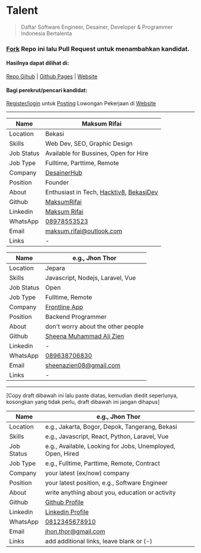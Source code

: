 # Talent
>Daftar Software Engineer, Desainer, Developer &amp; Programmer Indonesia Bertalenta

### [Fork](https://github.com/desainerhub/talent/fork) Repo ini lalu Pull Request untuk menambahkan kandidat.
#### Hasilnya dapat dilihat di:
[Repo Gihub](https://github.com/desainerhub/talent) | [Github Pages](https://desainerhub.github.io/talent) | [Website](https://desainerhub.com/talent)

#### Bagi perekrut/pencari kandidat:
[Register/login](https://desainerhub.com/dashboard-jobs) untuk [Posting](https://desainerhub.com/submit-jobs) Lowongan Pekerjaan di [Website](https://desainerhub.com/jobs)

----------

|Name|Maksum Rifai|
|-----|-----|
|Location|Bekasi|
|Skills|Web Dev, SEO, Graphic Design|
|Job Status|Available for Bussines, Open for Hire|
|Job Type|Fulltime, Parttime, Remote|
|Company|[DesainerHub](https://desainerhub.com)|
|Position|Founder|
|About|Enthusiast in Tech, [Hacktiv8](https://hacktiv8.com/verify/fwdb/maksum-rifai/), [BekasiDev](https://bekasidev.org)|
|Github|[MaksumRifai](https://github.com/maksumrifai)|
|Linkedin|[Maksum Rifai](https://linkedin.com/in/maksumrifai)|
|WhatsApp|[08978553523](https://wa.me/628978553523)|
|Email|[maksum.rifai@outlook.com](mailto:maksum.rifai@outlook.com)|
|Links| - |

|Name|e.g., Jhon Thor|
|-----|-----|
|Location| Jepara |
|Skills| Javascript, Nodejs, Laravel, Vue |
|Job Status| Open |
|Job Type|Fulltime, Remote|
|Company| [Frontline App](frontline-app.com)|
|Position| Backend Programmer |
|About| don't worry about the other people |
|Github|[Sheena Muhammad Ali Zien](https://github.com/sheenazien08)|
|Linkedin| - |
|WhatsApp|[089638706830](https://wa.me/089638706830)|
|Email|[sheenazien08@gmail.com](mailto:sheenazien08@gmail.com)|
|Links| - |

----------

[Copy draft dibawah ini lalu paste diatas, kemudian diedit seperlunya, kosongkan yang tidak perlu, draft dibawah ini jangan dihapus]

|Name|e.g., Jhon Thor|
|-----|-----|
|Location|e.g., Jakarta, Bogor, Depok, Tangerang, Bekasi|
|Skills|e.g., Javascript, React, Python, Laravel, Vue |
|Job Status|e.g., Available, Looking for Jobs, Unemployed, Open, Hired |
|Job Type|e.g., Fulltime, Parttime, Remote, Contract|
|Company|your latest (ex/now) company|
|Position|your latest position, e.g., Software Engineer|
|About|write anything about you, education or activity|
|Github|[Github Profile](https://github.com/...)|
|Linkedin|[Linkedin Profile](https://linkedin.com/in/...)|
|WhatsApp|[0812345678910](https://wa.me/628978553523)|
|Email|[jhon.thor@gmail.com](mailto:jhon.thor@gmail.com)|
|Links|add additional links, leave blank or (-)|
